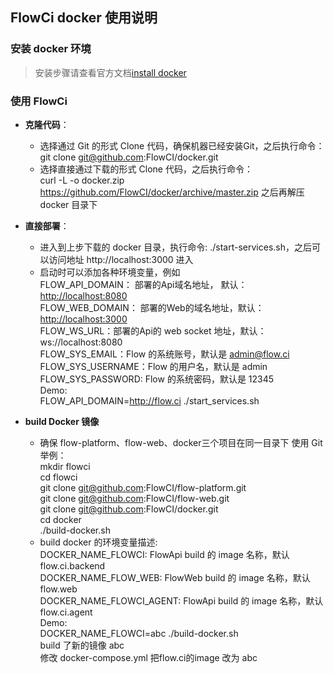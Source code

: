 ## FlowCi docker 使用说明
### 安装 docker 环境
>安装步骤请查看官方文档[install docker](https://github.com/docker/docker.github.io/edit/master/docker-for-mac/install.md)

### 使用 FlowCi

* **克隆代码**：
  - 选择通过 Git 的形式 Clone 代码，确保机器已经安装Git，之后执行命令： \
  	git clone git@github.com:FlowCI/docker.git
  - 选择直接通过下载的形式 Clone 代码，之后执行命令： \
  	curl -L  -o docker.zip  https://github.com/FlowCI/docker/archive/master.zip 之后再解压 docker 目录下
 
* **直接部署**：
  - 进入到上步下载的 docker 目录，执行命令: ./start-services.sh，之后可以访问地址 http://localhost:3000 进入
  - 启动时可以添加各种环境变量，例如\
    FLOW_API_DOMAIN： 部署的Api域名地址， 默认：[http://localhost:8080]()   \
    FLOW_WEB_DOMAIN： 部署的Web的域名地址，默认：[http://localhost:3000]()   \
    FLOW_WS_URL：部署的Api的 web socket 地址，默认：ws://localhost:8080 \
    FLOW_SYS_EMAIL：Flow 的系统账号，默认是 admin@flow.ci \
    FLOW_SYS_USERNAME：Flow 的用户名，默认是 admin \
    FLOW_SYS_PASSWORD: Flow 的系统密码，默认是 12345 \
  	Demo: \
    FLOW_API_DOMAIN=http://flow.ci ./start_services.sh
    
* **build Docker 镜像**
  - 确保 flow-platform、flow-web、docker三个项目在同一目录下
    使用 Git 举例：\
    mkdir flowci \
    cd flowci \
    git clone git@github.com:FlowCI/flow-platform.git \
    git clone git@github.com:FlowCI/flow-web.git \
    git clone git@github.com:FlowCI/docker.git \
    cd docker \
    ./build-docker.sh
  - build docker 的环境变量描述: \
    DOCKER_NAME_FLOWCI: FlowApi build 的 image 名称，默认 flow.ci.backend \
    DOCKER_NAME_FLOW_WEB: FlowWeb build 的 image 名称，默认 flow.web \
    DOCKER_NAME_FLOWCI_AGENT: FlowApi build 的 image 名称，默认 flow.ci.agent \
    Demo: \
    DOCKER_NAME_FLOWCI=abc ./build-docker.sh  \
    build 了新的镜像 abc \
    修改 docker-compose.yml 把flow.ci的image 改为 abc
